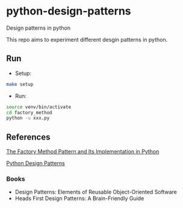 # python-design-patterns

Design patterns in python

This repo aims to experiment different desgin patterns in python.

## Run

- Setup:

```bash
make setup
```

- Run:

```bash
source venv/bin/activate
cd factory_method
python -u xxx.py
```

## References

[The Factory Method Pattern and Its Implementation in Python](https://realpython.com/factory-method-python/)

[Python Design Patterns](https://python-patterns.guide/)

### Books

- Design Patterns: Elements of Reusable Object-Oriented Software
- Heads First Design Patterns: A Brain-Friendly Guide
